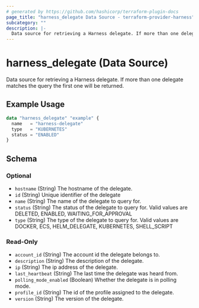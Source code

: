 ```yaml
---
# generated by https://github.com/hashicorp/terraform-plugin-docs
page_title: "harness_delegate Data Source - terraform-provider-harness"
subcategory: ""
description: |-
  Data source for retrieving a Harness delegate. If more than one delegate matches the query the first one will be returned.
---
```


# harness_delegate (Data Source)

Data source for retrieving a Harness delegate. If more than one delegate matches the query the first one will be returned.

## Example Usage

```terraform
data "harness_delegate" "example" {
  name   = "harness-delegate"
  type   = "KUBERNETES"
  status = "ENABLED"
}
```

<!-- schema generated by tfplugindocs -->
## Schema

### Optional

- `hostname` (String) The hostname of the delegate.
- `id` (String) Unique identifier of the delegate
- `name` (String) The name of the delegate to query for.
- `status` (String) The status of the delegate to query for. Valid values are DELETED, ENABLED, WAITING_FOR_APPROVAL
- `type` (String) The type of the delegate to query for. Valid values are DOCKER, ECS, HELM_DELEGATE, KUBERNETES, SHELL_SCRIPT

### Read-Only

- `account_id` (String) The account id the delegate belongs to.
- `description` (String) The description of the delegate.
- `ip` (String) The ip address of the delegate.
- `last_heartbeat` (String) The last time the delegate was heard from.
- `polling_mode_enabled` (Boolean) Whether the delegate is in polling mode.
- `profile_id` (String) The id of the profile assigned to the delegate.
- `version` (String) The version of the delegate.
